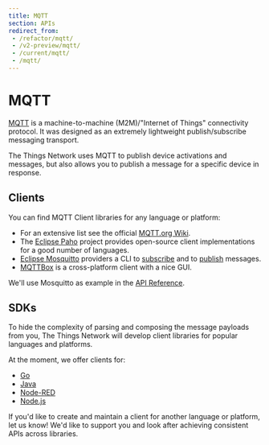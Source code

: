 ```yaml
---
title: MQTT
section: APIs
redirect_from:
 - /refactor/mqtt/
 - /v2-preview/mqtt/
 - /current/mqtt/
 - /mqtt/
---
```


# MQTT

[MQTT](http://mqtt.org) is a machine-to-machine (M2M)/"Internet of Things" connectivity protocol. It was designed as an extremely lightweight publish/subscribe messaging transport.

The Things Network uses MQTT to publish device activations and messages, but also allows you to publish a message for a specific device in response.

## Clients

You can find MQTT Client libraries for any language or platform:

* For an extensive list see the official [MQTT.org Wiki](https://github.com/mqtt/mqtt.github.io/wiki/libraries).
* The [Eclipse Paho](http://www.eclipse.org/paho/) project provides open-source client implementations for a good number of languages.
* [Eclipse Mosquitto](https://mosquitto.org) providers a CLI to [subscribe](https://mosquitto.org/man/mosquitto_sub-1.html) and to [publish](https://mosquitto.org/man/mosquitto_pub-1.html) messages.
* [MQTTBox](http://workswithweb.com/mqttbox.html) is a cross-platform client with a nice GUI.

We'll use Mosquitto as example in the [API Reference](api.md).

## SDKs

To hide the complexity of parsing and composing the message payloads from you, The Things Network will develop client libraries for popular languages and platforms.

At the moment, we offer clients for:

* [Go](../golang/index.md)
* [Java](../java/index.md)
* [Node-RED](../nodered/index.md)
* [Node.js](../nodejs/index.md)

If you'd like to create and maintain a client for another language or platform, let us know! We'd like to support you and look after achieving consistent APIs across libraries.
